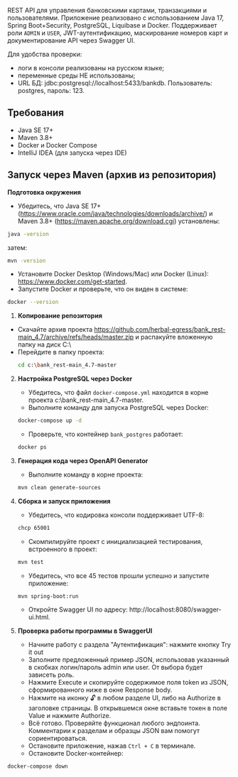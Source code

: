 REST API для управления банковскими картами, транзакциями и пользователями. Приложение реализовано с использованием
Java 17, Spring Boot+Security, PostgreSQL, Liquibase и Docker. Поддерживает роли `ADMIN` и `USER`,
JWT-аутентификацию, маскирование номеров карт и документирование API через Swagger UI.

Для удобства проверки:
- логи в консоли реализованы на русском языке;
- переменные среды НЕ использованы;
- URL БД: jdbc:postgresql://localhost:5433/bankdb. Пользователь: postgres, пароль: 123.

## Требования
- Java SE 17+
- Maven 3.8+
- Docker и Docker Compose
- IntelliJ IDEA (для запуска через IDE)

## Запуск через Maven (архив из репозитория)

**Подготовка окружения**
   - Убедитесь, что Java SE 17+ (https://www.oracle.com/java/technologies/downloads/archive/) и Maven 3.8+ (https://maven.apache.org/download.cgi) установлены:
   ```bash
   java -version
   ```
   затем:
   ```bash
   mvn -version
   ```
   - Установите Docker Desktop (Windows/Mac) или Docker (Linux): https://www.docker.com/get-started.
   - Запустите Docker и проверьте, что он виден в системе: 
   ```bash
   docker --version
   ```

1. **Копирование репозитория**
- Скачайте архив проекта https://github.com/herbal-egress/bank_rest-main_4.7/archive/refs/heads/master.zip и распакуйте вложенную папку на диск C:\
- Перейдите в папку проекта:
   ```bash
   cd c:\bank_rest-main_4.7-master
   ```


2. **Настройка PostgreSQL через Docker**
   - Убедитесь, что файл `docker-compose.yml` находится в корне проекта c:\bank_rest-main_4.7-master.
   - Выполните команду для запуска PostgreSQL через Docker:
   ```bash
   docker-compose up -d
   ```
   - Проверьте, что контейнер `bank_postgres` работает: 
   ```bash
   docker ps
   ```
     
3. **Генерация кода через OpenAPI Generator**
   - Выполните команду в корне проекта:
   ```bash
   mvn clean generate-sources
   ```

 
4. **Сборка и запуск приложения**
   - Убедитесь, что кодировка консоли поддерживает UTF-8:
   ```bash
   chcp 65001
   ```
   - Скомпилируйте проект с инициализацией тестирования, встроенного в проект: 
   ```bash
   mvn test
   ```
   - Убедитесь, что все 45 тестов прошли успешно и запустите приложение:
   ```bash
   mvn spring-boot:run
   ```
   - Откройте Swagger UI по адресу: http://localhost:8080/swagger-ui.html.


5. **Проверка работы программы в SwaggerUI**
   - Начните работу с раздела "Аутентификация": нажмите кнопку Try it out
   - Заполните предложенный пример JSON, использовав указанный в скобках логин/пароль admin или user. От выбора будет
   зависеть роль.
   - Нажмите Execute и скопируйте содержимое поля token из JSON, сформированного ниже в окне Response body.
   - Нажмите на иконку 🔓 в любом разделе UI, либо на Authorize в заголовке страницы. В открывшемся окне вставьте токен
   в поле Value и нажмите Authorize.
   - Всё готово. Проверяйте функционал любого эндпоинта. Комментарии к разделам и образцы JSON вам помогут сориентироваться.
   - Остановите приложение, нажав `Ctrl + C` в терминале.
   - Остановите Docker-контейнер:
  ```bash
  docker-compose down
  ```